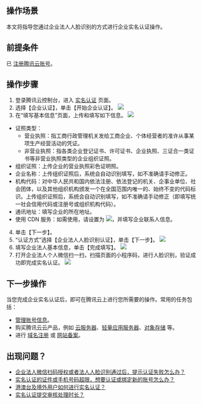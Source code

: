 ## 操作场景

本文将指导您通过企业法人人脸识别的方式进行企业实名认证操作。

## 前提条件

已 [注册腾讯云账号](https://cloud.tencent.com/document/product/378/17985)。

## 操作步骤

1. 登录腾讯云控制台，进入 [实名认证](https://console.cloud.tencent.com/developer/auth) 页面。
2. 选择【企业认证】，单击【开始企业认证】。
![](https://main.qcloudimg.com/raw/daf72cdd89a9d4a64d069739f4f1207b.png)
3. 在“填写基本信息”页面，上传和填写如下信息。
![](https://main.qcloudimg.com/raw/0bd6c0e8fca3b8dc4f4b96d7541cf680.png)
 - 证照类型：
    - 营业执照：指工商行政管理机关发给工商企业、个体经营者的准许从事某项生产经营活动的凭证。
    - 非营业执照：指各类企业登记证书、许可证书、企业执照、三证合一类证书等非营业执照类型的企业组织证照。
 - 组织证照：上传企业的营业执照彩色证明照。
 - 企业名称：上传组织证照后，系统会自动识别填写，如不准确请手动修正。
 - 机构代码：对中华人民共和国内依法注册、依法登记的机关、企事业单位、社会团体，以及其他组织机构颁发一个在全国范围内唯一的、始终不变的代码标识。上传组织证照后，系统会自动识别填写，如不准确请手动修正（即填写统一社会信用代码或注册号或组织机构代码）。
 - 通讯地址：填写企业的所在地址。
 - 使用 CDN 服务：如需使用，请设置为 ![](https://main.qcloudimg.com/raw/5f7299a48beba3f954475fd1154c6842.png)，并填写企业联系人信息。
4. 单击【下一步】。
5. “认证方式”选择【企业法人人脸识别认证】，单击【下一步】。
![](https://main.qcloudimg.com/raw/a40b19b6694485f9b8a95b5c63b5e407.png)
6. 填写企业法人基本信息，单击【完成填写】。
![](https://main.qcloudimg.com/raw/a6a42d096f379587ac77281064fa15b4.png)
7. 打开企业法人个人微信扫一扫，扫描页面的小程序码，进行人脸识别，验证成功即完成实名认证。
![](https://main.qcloudimg.com/raw/0c8a4594e2f67f3da384d2b5f53824dd.png)

## 下一步操作

当您完成企业实名认证后，即可在腾讯云上进行您所需要的操作。常用的任务包括：
- [管理账号信息](https://cloud.tencent.com/document/product/378/55639)。
- 购买腾讯云云产品，例如 [云服务器](https://cloud.tencent.com/document/product/213)、[轻量应用服务器](https://cloud.tencent.com/document/product/1207)、[对象存储](https://cloud.tencent.com/document/product/436) 等。
- 进行 [域名注册](https://cloud.tencent.com/document/product/242) 或 [网站备案](https://cloud.tencent.com/document/product/243)。

## 出现问题？

- [企业法人微信扫码授权或者法人人脸识别通过后，提示认证失败怎么办？](https://cloud.tencent.com/document/product/378/12037#.E4.BC.81.E4.B8.9A.E6.B3.95.E4.BA.BA.E5.BE.AE.E4.BF.A1.E6.89.AB.E7.A0.81.E6.8E.88.E6.9D.83.E6.88.96.E8.80.85.E6.B3.95.E4.BA.BA.E4.BA.BA.E8.84.B8.E8.AF.86.E5.88.AB.E9.80.9A.E8.BF.87.E5.90.8E.EF.BC.8C.E6.8F.90.E7.A4.BA.E8.AE.A4.E8.AF.81.E5.A4.B1.E8.B4.A5.E6.80.8E.E4.B9.88.E5.8A.9E.EF.BC.9F)
- [实名认证的证件或手机号码超限，想要认证或绑定新的账号怎么办？](https://cloud.tencent.com/document/product/378/55619#.E5.AE.9E.E5.90.8D.E8.AE.A4.E8.AF.81.E7.9A.84.E8.AF.81.E4.BB.B6.E6.88.96.E6.89.8B.E6.9C.BA.E5.8F.B7.E7.A0.81.E8.B6.85.E9.99.90.EF.BC.8C.E6.83.B3.E8.A6.81.E8.AE.A4.E8.AF.81.E6.88.96.E7.BB.91.E5.AE.9A.E6.96.B0.E7.9A.84.E8.B4.A6.E5.8F.B7.E6.80.8E.E4.B9.88.E5.8A.9E.EF.BC.9F)
- [港澳台及境外用户如何进行实名认证？](https://cloud.tencent.com/document/product/378/55619#.E6.B8.AF.E6.BE.B3.E5.8F.B0.E5.8F.8A.E5.A2.83.E5.A4.96.E7.94.A8.E6.88.B7.E5.A6.82.E4.BD.95.E8.BF.9B.E8.A1.8C.E5.AE.9E.E5.90.8D.E8.AE.A4.E8.AF.81.EF.BC.9F)
- [实名认证提交审核处理时长？](https://cloud.tencent.com/document/product/378/55619#.E5.AE.9E.E5.90.8D.E8.AE.A4.E8.AF.81.E6.8F.90.E4.BA.A4.E5.AE.A1.E6.A0.B8.E5.A4.84.E7.90.86.E6.97.B6.E9.95.BF.EF.BC.9F)

